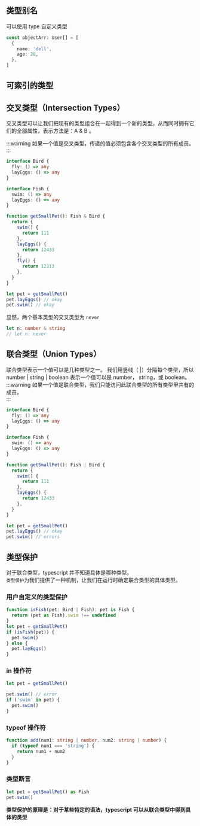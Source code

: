 ## 类型别名

可以使用 type 自定义类型

```ts
const objectArr: User[] = [
  {
    name: 'dell',
    age: 28,
  },
]
```

## 可索引的类型

## 交叉类型（Intersection Types）

交叉类型可以让我们把现有的类型组合在一起得到一个新的类型，从而同时拥有它们的全部属性，表示方法是：A & B 。

:::warning
如果一个值是交叉类型，传递的值必须包含各个交叉类型的所有成员。  
:::

```ts
interface Bird {
  fly: () => any
  layEggs: () => any
}

interface Fish {
  swim: () => any
  layEggs: () => any
}

function getSmallPet(): Fish & Bird {
  return {
    swim() {
      return 111
    },
    layEggs() {
      return 12433
    },
    fly() {
      return 12313
    },
  }
}

let pet = getSmallPet()
pet.layEggs() // okay
pet.swim() // okay
```

显然，两个基本类型的交叉类型为 `never`

```ts
let n: number & string
// let n: never
```

## 联合类型（Union Types）

联合类型表示一个值可以是几种类型之一。 我们用竖线（ |）分隔每个类型，所以 number | string | boolean 表示一个值可以是 number， string，或 boolean。
:::warning
如果一个值是联合类型，我们只能访问此联合类型的所有类型里共有的成员。  
:::

```ts
interface Bird {
  fly: () => any
  layEggs: () => any
}

interface Fish {
  swim: () => any
  layEggs: () => any
}

function getSmallPet(): Fish | Bird {
  return {
    swim() {
      return 111
    },
    layEggs() {
      return 12433
    },
  }
}

let pet = getSmallPet()
pet.layEggs() // okay
pet.swim() // errors
```

## 类型保护

对于联合类型，typescript 并不知道具体是哪种类型。  
`类型保护`为我们提供了一种机制，让我们在运行时确定联合类型的具体类型。

### 用户自定义的类型保护

```ts
function isFish(pet: Bird | Fish): pet is Fish {
  return (pet as Fish).swim !== undefined
}
let pet = getSmallPet()
if (isFish(pet)) {
  pet.swim()
} else {
  pet.layEggs()
}
```

### in 操作符

```ts
let pet = getSmallPet()

pet.swim() // error
if ('swim' in pet) {
  pet.swim()
}
```

### typeof 操作符

```ts
function add(num1: string | number, num2: string | number) {
  if (typeof num1 === 'string') {
    return num1 + num2
  }
}
```

### 类型断言

```ts
let pet = getSmallPet() as Fish
pet.swim()
```

**类型保护的原理是：对于某些特定的语法，typescript 可以从联合类型中得到具体的类型**
